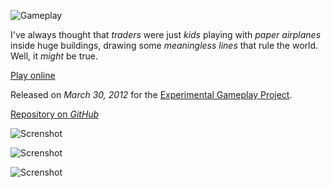 ![Gameplay](https://www.youtube.com/embed/pfBeSLL4iS0 "iframe,16:9")

I've always thought that *traders* were just *kids* playing with *paper airplanes* inside huge buildings, drawing some *meaningless lines* that rule the world. Well, it *might* be true.

[Play online](http://koltesdigital.github.io/Flying-Stock-Exchange "button")

Released on *March 30, 2012* for the [Experimental Gameplay Project](http://experimentalgameplay.com/blog/2012/03/economy-in-march-2012/).

[Repository on *GitHub*](https://github.com/KoltesDigital/Flying-Stock-Exchange)

![Screnshot](https://github.com/KoltesDigital/Flying-Stock-Exchange/raw/master/screenshots/fse1.png "fullwidth")

![Screnshot](https://github.com/KoltesDigital/Flying-Stock-Exchange/raw/master/screenshots/fse2.png "fullwidth")

![Screnshot](https://github.com/KoltesDigital/Flying-Stock-Exchange/raw/master/screenshots/fse3.png "fullwidth")
